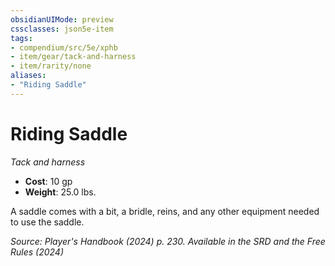```yaml
---
obsidianUIMode: preview
cssclasses: json5e-item
tags:
- compendium/src/5e/xphb
- item/gear/tack-and-harness
- item/rarity/none
aliases: 
- "Riding Saddle"
---
```

# Riding Saddle
*Tack and harness*  


- **Cost**: 10 gp
- **Weight**: 25.0 lbs.

A saddle comes with a bit, a bridle, reins, and any other equipment needed to use the saddle.

*Source: Player's Handbook (2024) p. 230. Available in the <span title='Systems Reference Document (5.2)'>SRD</span> and the Free Rules (2024)*